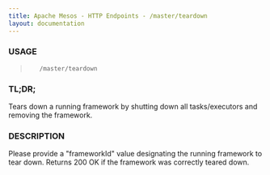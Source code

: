```yaml
---
title: Apache Mesos - HTTP Endpoints - /master/teardown
layout: documentation
---
```

<!--- This is an automatically generated file. DO NOT EDIT! --->

### USAGE ###
>        /master/teardown

### TL;DR; ###
Tears down a running framework by shutting down all tasks/executors and removing the framework.

### DESCRIPTION ###
Please provide a "frameworkId" value designating the running
framework to tear down.
Returns 200 OK if the framework was correctly teared down.